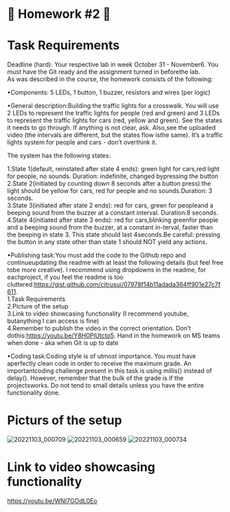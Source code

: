 # :vertical_traffic_light: Homework #2 :vertical_traffic_light:
# Task Requirements
Deadline (hard):  Your respective lab in week October 31 - November6.  You must have the Git ready and the assignment turned in beforethe lab.  
As was described in the course, the homework consists of the following:  

•Components: 5 LEDs, 1 button, 1 buzzer, resistors and wires (per logic) 

•General  description:Building  the  traffic  lights  for  a  crosswalk.   You will use 2 LEDs to represent the traffic lights for people (red and green) and 3 LEDs to represent the traffic lights for cars (red, yellow and green). See the states it needs to go through.  If anything is not clear, ask.  Also,see the uploaded video (the intervals are different, but the states flow isthe same).  It’s a traffic lights system for people and cars - don’t overthink it. 

The system has the following states: 

1.State 1(default, reinstated after state 4 ends):  green light for cars,red  light  for  people,  no  sounds.   Duration:  indefinite,  changed  bypressing the button   
2.State 2(initiated by counting down 8 seconds after a button press):the  light  should  be  yellow  for  cars,  red  for  people  and  no  sounds.Duration:  3 seconds.  
3.State 3(initiated after state 2 ends):  red for cars, green for peopleand a beeping sound from the buzzer at a constant interval. Duration:8 seconds.  
4.State 4(initiated after state 3 ends):  red for cars,blinking greenfor people and a beeping sound from the buzzer,  at a constant in-terval,  faster than the beeping in state 3.  This state should last 4seconds.Be  careful:  pressing  the  button  in  any  state  other  than  state  1  should NOT yield any actions.    

•Publishing task:You must add the code to the Github repo and continueupdating the readme with at least the following details (but feel free tobe more creative).  I recommend using dropdowns in the readme, for eachproject, if you feel the readme is too cluttered:https://gist.github.com/citrusui/07978f14b11adada364ff901e27c7f611.  
1.Task Requirements  
2.Picture of the setup  
3.Link to video showcasing functionality (I recommend youtube,  butanything I can access is fine)  
4.Remember to publish the video in the correct orientation.  Don’t dothis:https://youtu.be/Y8H0PlUtcto5. Hand in the homework on MS teams when done - aka when Git is up to date

•Coding task:Coding style is of utmost importance.  You must have aperfectly clean code in order to receive the maximum grade.  An importantcoding challenge present in this task is using millis() instead of delay(). However, remember that the bulk of the grade is if the projectsworks. Do not tend to small details unless you have the entire functionality done. 

# Picturs of the setup
![20221103_000709](https://user-images.githubusercontent.com/79162778/199618085-fddde7e6-0879-423a-ad5f-8f382c79ca19.jpg)
![20221103_000659](https://user-images.githubusercontent.com/79162778/199618092-763fa528-7eae-4b1b-866f-edaf69156cd1.jpg)
![20221103_000734](https://user-images.githubusercontent.com/79162778/199618095-a70e00a7-e450-40c4-aa4e-e8f719b19a1d.jpg)

# Link to video showcasing functionality
https://youtu.be/WNI7GOdL0Eo

